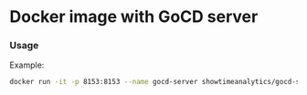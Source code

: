 # Docker image with GoCD server

### Usage

Example: 

```bash
docker run -it -p 8153:8153 --name gocd-server showtimeanalytics/gocd-server:17.4.0
```
